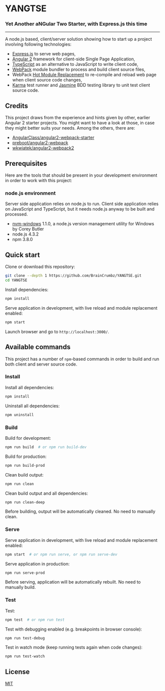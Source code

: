 # YANGTSE

### Yet Another aNGular Two Starter, with Express.js this time

---

A node.js based, client/server solution showing how to start up a project involving following technologies:

* [Express.js](http://expressjs.com/) to serve web pages,
* [Angular 2](https://angular.io/) framework for client-side Single Page Application,
* [TypeScript](http://www.typescriptlang.org/) as an alternative to JavaScript to write client code,
* [WebPack](https://webpack.github.io/) module bundler to process and build client source files,
* WebPack [Hot Module Replacement](https://webpack.github.io/docs/hot-module-replacement.html) to
re-compile and reload web page when client source code changes,
* [Karma](https://karma-runner.github.io) test runner and [Jasmine](http://jasmine.github.io/) BDD
testing library to unit test client source code.

## Credits

This project draws from the experience and hints given by other, earlier Angular 2 starter projects.
You might want to have a look at those, in case they might better suits your needs. Among the others, there are:

* [AngularClass/angular2-webpack-starter](https://github.com/AngularClass/angular2-webpack-starter)
* [preboot/angular2-webpack](https://github.com/preboot/angular2-webpack)
* [wkwiatek/angular2-webpack2](https://github.com/wkwiatek/angular2-webpack2)

## Prerequisites

Here are the tools that should be present in your development environment in order to work with this project:

### node.js environment

Server side application relies on node.js to run. Client side application relies on JavaScript and TypeScript,
but it needs node.js anyway to be built and processed.

* [nvm-windows](https://github.com/coreybutler/nvm-windows) 1.1.0, a node.js version management utility for Windows by Corey Butler
* node.js 4.3.2
* npm 3.8.0

## Quick start

Clone or download this repository:

~~~bash
git clone --depth 1 https://github.com/BrainCrumbz/YANGTSE.git
cd YANGTSE
~~~

Install dependencies:

~~~bash
npm install
~~~

Serve application in development, with live reload and module replacement enabled:

~~~bash
npm start
~~~

Launch browser and go to `http://localhost:3000/`.

## Available commands

This project has a number of `npm`-based commands in order to build and run both client and server
source code.

### Install

Install all dependencies:

~~~bash
npm install
~~~

Uninstall all dependencies:

~~~bash
npm uninstall
~~~

### Build

Build for development:

~~~bash
npm run build  # or npm run build-dev
~~~

Build for production:

~~~bash
npm run build-prod
~~~

Clean build output:

~~~bash
npm run clean
~~~

Clean build output and all dependencies:

~~~bash
npm run clean-deep
~~~

Before building, output will be automatically cleaned. No need to manually clean.

### Serve

Serve application in development, with live reload and module replacement enabled:

~~~bash
npm start  # or npm run serve, or npm run serve-dev
~~~

Serve application in production:

~~~bash
npm run serve-prod
~~~

Before serving, application will be automatically rebuilt. No need to manually build.

### Test

Test:

~~~bash
npm test  # or npm run test
~~~

Test with debugging enabled (e.g. breakpoints in browser console):

~~~bash
npm run test-debug
~~~

Test in watch mode (keep running tests again when code changes):

~~~bash
npm run test-watch
~~~

## License

[MIT](LICENSE)
